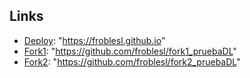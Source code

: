 ## Links

- [Deploy](https://froblesl.github.io): "https://froblesl.github.io"
- [Fork1](https://github.com/froblesl/fork1_pruebaDL): "https://github.com/froblesl/fork1_pruebaDL"
- [Fork2](https://github.com/froblesl/fork2_pruebaDL): "https://github.com/froblesl/fork2_pruebaDL"
